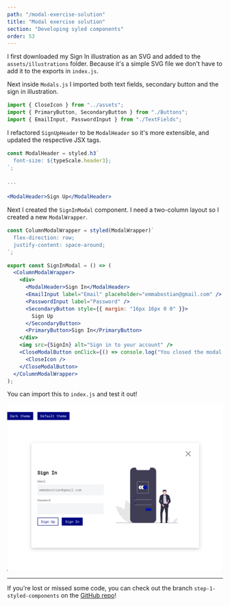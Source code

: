 ```yaml
---
path: "/modal-exercise-solution"
title: "Modal exercise solution"
section: "Developing syled components"
order: 53
---
```


I first downloaded my Sign In illustration as an SVG and added to the `assets/illustrations` folder. Because it's a simple SVG file we don't have to add it to the exports in `index.js`.

Next inside `Modals.js` I imported both text fields, secondary button and the sign in illustration.

```jsx
import { CloseIcon } from "../assets";
import { PrimaryButton, SecondaryButton } from "./Buttons";
import { EmailInput, PasswordInput } from "./TextFields";
```

I refactored `SignUpHeader` to be `ModalHeader` so it's more extensible, and updated the respective JSX tags.

```jsx
const ModalHeader = styled.h3`
  font-size: ${typeScale.header3};
`;

...

<ModalHeader>Sign Up</ModalHeader>
```

Next I created the `SignInModal` component. I need a two-column layout so I created a new `ModalWrapper`.

```jsx
const ColumnModalWrapper = styled(ModalWrapper)`
  flex-direction: row;
  justify-content: space-around;
`;
```

```jsx
export const SignInModal = () => (
  <ColumnModalWrapper>
    <div>
      <ModalHeader>Sign In</ModalHeader>
      <EmailInput label="Email" placeholder="emmabostian@gmail.com" />
      <PasswordInput label="Password" />
      <SecondaryButton style={{ margin: "16px 16px 0 0" }}>
        Sign Up
      </SecondaryButton>
      <PrimaryButton>Sign In</PrimaryButton>
    </div>
    <img src={SignIn} alt="Sign in to your account" />
    <CloseModalButton onClick={() => console.log("You closed the modal!")}>
      <CloseIcon />
    </CloseModalButton>
  </ColumnModalWrapper>
);
```

You can import this to `index.js` and test it out!

![Sign in](images/sign-in.png)

---

If you're lost or missed some code, you can check out the branch `step-1-styled-components` on the [GitHub repo](https://github.com/emmabostian/fem-design-systems)!
